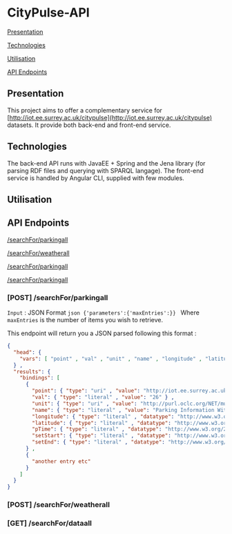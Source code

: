 
# CityPulse-API

[Presentation](#presentation)

[Technologies](#technologies)

[Utilisation](#utilisation)

[API Endpoints](#api-endpoints)


## Presentation

This project aims to offer a complementary service for [http://iot.ee.surrey.ac.uk/citypulse](http://iot.ee.surrey.ac.uk/citypulse) datasets.
It provide both back-end and front-end service.

## Technologies

The back-end API runs with JavaEE + Spring and the Jena library (for parsing RDF files and querying with SPARQL langage).
The front-end service is handled by Angular CLI, supplied with few modules.

## Utilisation

## API Endpoints


[/searchFor/parkingall](#/searchFor/parkingall)

[/searchFor/weatherall](#/searchFor/parkingall)

[/searchFor/parkingall](#/searchFor/parkingall)

[/searchFor/parkingall](#/searchFor/parkingall)

### [POST] /searchFor/parkingall

`Input` : JSON Format ```json {'parameters':{'maxEntries':}} ```
Where `maxEntries` is the number of items you wish to retrieve.

This endpoint will return you a JSON parsed following this format : 

```json
{
  "head": {
    "vars": [ "point" , "val" , "unit" , "name" , "longitude" , "latitude" , "pTime" , "setStart" , "setEnd" ]
  } ,
  "results": {
    "bindings": [
      {
        "point": { "type": "uri" , "value": "http://iot.ee.surrey.ac.uk/citypulse/datasets/parking/parkingDataStream#observations_point_8o3ld4h0ibof5pv4n6mjanv7g8" } ,
        "val": { "type": "literal" , "value": "26" } ,
        "unit": { "type": "uri" , "value": "http://purl.oclc.org/NET/muo/citypulse/unit/trafficvehicle-count" } ,
        "name": { "type": "literal" , "value": "Parking Information With ID 8o3ld4h0ibof5pv4n6mjanv7g8" } ,
        "longitude": { "type": "literal" , "datatype": "http://www.w3.org/2001/XMLSchema#decimal" , "value": "10.2049" } ,
        "latitude": { "type": "literal" , "datatype": "http://www.w3.org/2001/XMLSchema#decimal" , "value": "56.15679" } ,
        "pTime": { "type": "literal" , "datatype": "http://www.w3.org/2001/XMLSchema#dateTime" , "value": "2014-09-14T02:01:49" } ,
        "setStart": { "type": "literal" , "datatype": "http://www.w3.org/2001/XMLSchema#dateTime" , "value": "2014-10-01T00:00:00" } ,
        "setEnd": { "type": "literal" , "datatype": "http://www.w3.org/2001/XMLSchema#dateTime" , "value": "2014-11-13T23:59:59" }
      } ,
      {
        "another entry etc"
      }
    ]
  }
}
```

### [POST] /searchFor/weatherall

### [GET] /searchFor/dataall

